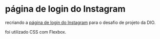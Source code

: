 # página de login do Instagram

recriando a [página de login do Instagram](https://plhrsl.github.io/instagram-dio/) para o desafio de projeto da DIO. 

foi utilizado CSS com Flexbox.

